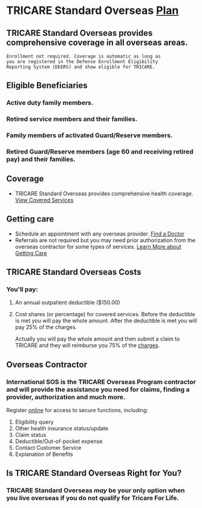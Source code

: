 # TRICARE Standard Overseas [Plan](http://tricare.mil/Welcome/Plans/TSO.aspx)

## TRICARE Standard Overseas provides comprehensive coverage in all overseas areas. 
    Enrollment not required. Coverage is automatic as long as 
    you are registered in the Defense Enrollment Eligibility 
    Reporting System (DEERS) and show eligible for TRICARE.
        
## Eligible Beneficiaries

### Active duty family members.

### Retired service members and their families.

### Family members of activated Guard/Reserve members.

### Retired Guard/Reserve members (age 60 and receiving retired pay) and their families.

## Coverage
* TRICARE Standard Overseas provides comprehensive health coverage.
[View Covered Services](http://tricare.mil/CoveredServices/SeeWhatsCovered.aspx)

## Getting care
* Schedule an appointment with any overseas provider. [Find a Doctor](http://tricare.mil/FindDoctor/Overseas.aspx)
* Referrals are not required but you may need prior authorization from the overseas contractor for some types of services.
[Learn More about Getting Care](http://tricare.mil/GettingCare.aspx)

## TRICARE Standard Overseas Costs

### You'll pay:

1. An annual outpatient deductible ($150.00)
1. Cost shares (or percentage) for covered services.  Before 
     the deductible is met you will pay the whole amount.  After the 
     deductible is met you will pay 25% of the charges.
      
     Actually you will pay the whole amount and then submit a claim to 
     TRICARE and they will reimburse you 75% of the [charges](http://tricare.mil/Costs/HealthPlanCosts/TSO.aspx).

## Overseas Contractor

### International SOS is the TRICARE Overseas Program contractor and will provide the assistance you need for claims, finding a provider, authorization and much more. 
Register [online](https://secure.tricare-overseas.com/apps-portal/tricareapps-app/static/beneficiaries/register.htm) for access to secure functions, including:

1. Eligibility query
1. Other health insurance status/update
1. Claim status
1. Deductible/Out-of-pocket expense
1. Contact Customer Service
1. Explanation of Benefits

## Is TRICARE Standard Overseas Right for You?

### TRICARE Standard Overseas _**may**_ be your only option when you live overseas if you do not qualify for Tricare For Life. 
